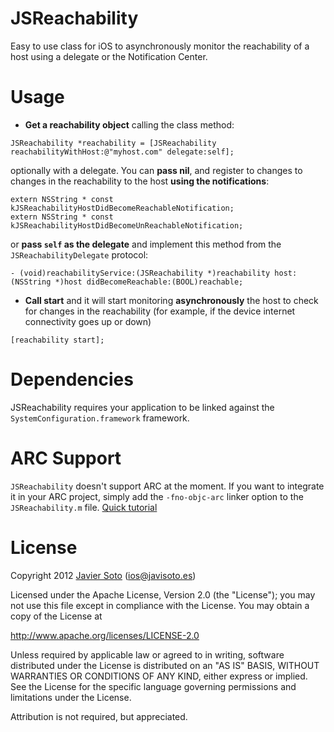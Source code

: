 JSReachability
==============

Easy to use class for iOS to asynchronously monitor the reachability of a host using a delegate or the Notification Center.

Usage
==============

- **Get a reachability object** calling the class method:

```objc
JSReachability *reachability = [JSReachability reachabilityWithHost:@"myhost.com" delegate:self];
```

optionally with a delegate. You can **pass nil**, and register to changes to changes in the reachability to the host **using the notifications**:

```
extern NSString * const kJSReachabilityHostDidBecomeReachableNotification;
extern NSString * const kJSReachabilityHostDidBecomeUnReachableNotification;
```

or **pass ```self``` as the delegate** and implement this method from the ```JSReachabilityDelegate``` protocol:

```objc
- (void)reachabilityService:(JSReachability *)reachability host:(NSString *)host didBecomeReachable:(BOOL)reachable;
```

- **Call start** and it will start monitoring **asynchronously** the host to check for changes in the reachability (for example, if the device internet connectivity goes up or down)

```objc
[reachability start];
```

Dependencies
==============

JSReachability requires your application to be linked against the ```SystemConfiguration.framework``` framework.

ARC Support
==============
```JSReachability``` doesn't support ARC at the moment. If you want to integrate it in your ARC project, simply add the ```-fno-objc-arc``` linker option to the ```JSReachability.m``` file. [Quick tutorial](http://maniacdev.com/2012/01/easily-get-non-arc-enabled-open-source-libraries-working-in-arc-enabled-projects/)

License
==============
Copyright 2012 [Javier Soto](http://twitter.com/javisoto) (ios@javisoto.es)

Licensed under the Apache License, Version 2.0 (the "License");
you may not use this file except in compliance with the License.
You may obtain a copy of the License at

http://www.apache.org/licenses/LICENSE-2.0

Unless required by applicable law or agreed to in writing, software
distributed under the License is distributed on an "AS IS" BASIS,
WITHOUT WARRANTIES OR CONDITIONS OF ANY KIND, either express or implied.
See the License for the specific language governing permissions and
 limitations under the License. 

Attribution is not required, but appreciated.
